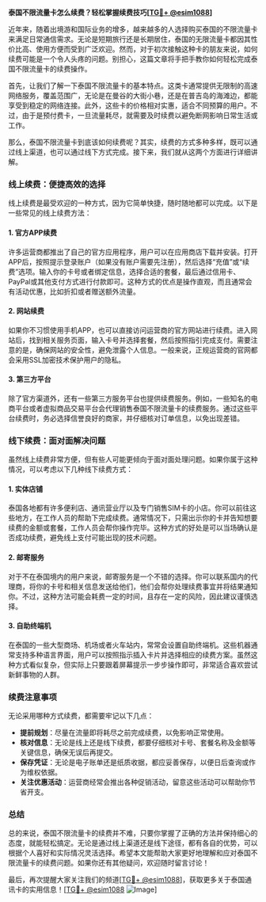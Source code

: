 **泰国不限流量卡怎么续费？轻松掌握续费技巧[[TG💪+ @esim1088](https://t.me/s/esim1088)]**

近年来，随着出境游和国际业务的增多，越来越多的人选择购买泰国的不限流量卡来满足日常通信需求。无论是短期旅行还是长期居住，泰国的无限流量卡都因其性价比高、使用方便而受到广泛欢迎。然而，对于初次接触这种卡的朋友来说，如何续费可能是一个令人头疼的问题。别担心，这篇文章将手把手教你如何轻松完成泰国不限流量卡的续费操作。

首先，让我们了解一下泰国不限流量卡的基本特点。这类卡通常提供无限制的高速网络服务，覆盖范围广，无论是在曼谷的大街小巷，还是在普吉岛的海滩边，都能享受到稳定的网络连接。此外，这些卡的价格相对实惠，适合不同预算的用户。不过，由于是预付费卡，一旦流量耗尽，就需要及时续费以避免断网影响日常生活或工作。

那么，泰国不限流量卡到底该如何续费呢？其实，续费的方式多种多样，既可以通过线上渠道，也可以通过线下方式完成。接下来，我们就从这两个方面进行详细讲解。

### **线上续费：便捷高效的选择**

线上续费是最受欢迎的一种方式，因为它简单快捷，随时随地都可以完成。以下是一些常见的线上续费方法：

#### **1. 官方APP续费**
许多运营商都推出了自己的官方应用程序，用户可以在应用商店下载并安装。打开APP后，按照提示登录账户（如果没有账户需要先注册），然后选择“充值”或“续费”选项。输入你的卡号或者绑定信息，选择合适的套餐，最后通过信用卡、PayPal或其他支付方式进行付款即可。这种方式的优点是操作直观，而且通常会有活动优惠，比如折扣或者赠送额外流量。

#### **2. 网站续费**
如果你不习惯使用手机APP，也可以直接访问运营商的官方网站进行续费。进入网站后，找到相关服务页面，输入卡号并选择套餐，然后按照指引完成支付。需要注意的是，确保网站的安全性，避免泄露个人信息。一般来说，正规运营商的官网都会采用SSL加密技术保护用户的隐私。

#### **3. 第三方平台**
除了官方渠道外，还有一些第三方服务平台也提供续费服务。例如，一些知名的电商平台或者虚拟商品交易平台会代理销售泰国不限流量卡的续费服务。通过这些平台续费时，务必选择信誉良好的商家，并仔细核对订单信息，以免出现差错。

### **线下续费：面对面解决问题**

虽然线上续费非常方便，但有些人可能更倾向于面对面处理问题。如果你属于这种情况，可以考虑以下几种线下续费方式：

#### **1. 实体店铺**
泰国各地都有许多便利店、通讯营业厅以及专门销售SIM卡的小店。你可以前往这些地方，在工作人员的帮助下完成续费。通常情况下，只需出示你的卡并告知想要续费的金额或套餐，工作人员会帮你操作完毕。这种方式的好处是可以当场确认是否成功续费，避免线上支付可能出现的技术问题。

#### **2. 邮寄服务**
对于不在泰国境内的用户来说，邮寄服务是一个不错的选择。你可以联系国内的代理商，将你的卡号和相关信息发送给他们，他们会帮你处理续费事宜并将结果通知你。不过，这种方法可能会耗费一定的时间，且存在一定的风险，因此建议谨慎选择。

#### **3. 自助终端机**
在泰国的一些大型商场、机场或者火车站内，常常会设置自助终端机。这些机器通常支持多种语言界面，用户可以按照指示插入卡片并选择相应的续费方案。虽然这种方式看似复杂，但实际上只要跟着屏幕提示一步步操作即可，非常适合喜欢尝试新鲜事物的人群。

### **续费注意事项**

无论采用哪种方式续费，都需要牢记以下几点：

- **提前规划**：尽量在流量即将耗尽之前完成续费，以免影响正常使用。
- **核对信息**：无论是线上还是线下续费，都要仔细核对卡号、套餐名称及金额等关键信息，确保无误后再提交。
- **保存凭证**：无论是电子账单还是纸质收据，都应妥善保存，以便日后查询或作为维权依据。
- **关注优惠活动**：运营商经常会推出各种促销活动，留意这些活动可以帮助你节省开支。

### **总结**

总的来说，泰国不限流量卡的续费并不难，只要你掌握了正确的方法并保持细心的态度，就能轻松搞定。无论是通过线上渠道还是线下途径，都有各自的优势，可以根据个人喜好和实际情况灵活选择。希望本文能帮助大家更好地理解和应对泰国不限流量卡的续费问题。如果你还有其他疑问，欢迎随时留言讨论！

最后，再次提醒大家关注我们的频道[[TG💪+ @esim1088](https://t.me/s/esim1088)]，获取更多关于泰国通讯卡的实用信息！[[TG💪+ @esim1088](https://t.me/s/esim1088) ![Image](https://i.postimg.cc/4NQfJmqS/Snipaste-2025-05-13-00-14-12.png)]